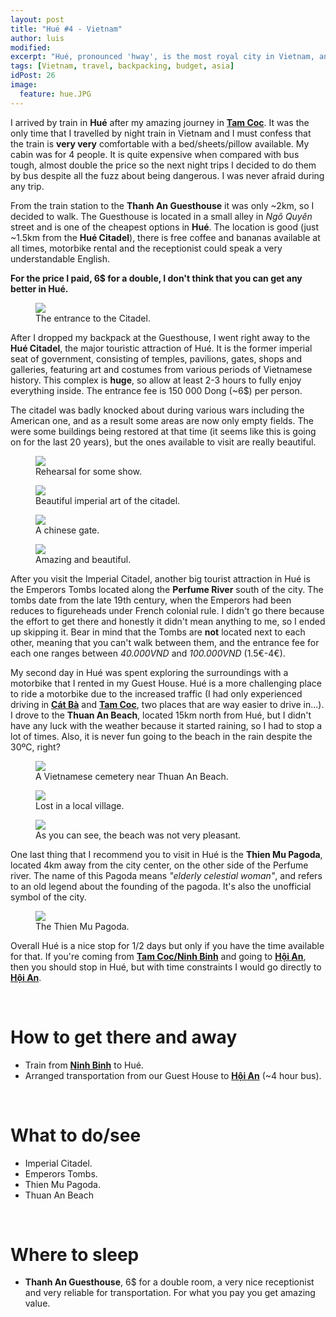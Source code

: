 ```yaml
---
layout: post
title: "Hué #4 - Vietnam"
author: luis
modified:
excerpt: "Hué, pronounced 'hway', is the most royal city in Vietnam, and used to be the capital of the country during the Nguyễn dynasty."
tags: [Vietnam, travel, backpacking, budget, asia]
idPost: 26
image:
  feature: hue.JPG
---
```


I arrived by train in <b>Hué</b> after my amazing journey in <b><a href="{{site.url}}/TamCoc" target="_blank">Tam Coc</a></b>. It was the only time that I travelled by night train in Vietnam and I must confess that the train is <b>very very</b> comfortable with a bed/sheets/pillow available. My cabin was for 4 people. It is quite expensive when compared with bus tough, almost double the price so the next night trips I decided to do them by bus despite all the fuzz about being dangerous. I was never afraid during any trip.

From the train station to the <b>Thanh An Guesthouse</b> it was only ~2km, so I decided to walk. The Guesthouse is located in a small alley in <i>Ngô Quyên</i> street and is one of the cheapest options in <b>Hué</b>. The location is good (just ~1.5km from the <b>Hué Citadel</b>), there is free coffee and bananas available at all times, motorbike rental and the receptionist could speak a very understandable English.

<b><highlight><middle>For the price I paid, 6$ for a double, I don't think that you can get any better in Hué.</middle></highlight></b>

<figure>
	<a href="../images/vietnam/hue/hue1.JPG"><img src="../images/vietnam/hue/hue1.JPG"></a>
	<figcaption>The entrance to the Citadel.</figcaption>
</figure>

After I dropped my backpack at the Guesthouse, I went right away to the <b>Hué Citadel</b>, the major touristic attraction of Hué. It is the former imperial seat of government, consisting of temples, pavilions, gates, shops and galleries, featuring art and costumes from various periods of Vietnamese history. This complex is <b>huge</b>, so allow at least 2-3 hours to fully enjoy everything inside. The entrance fee is 150 000 Dong (~6$) per person.

The citadel was badly knocked about during various wars including the American one, and as a result some areas are now only empty fields. The were some buildings being restored at that time (it seems like this is going on for the last 20 years), but the ones available to visit are really beautiful.

<figure>
	<a href="../images/vietnam/hue/hue2.JPG"><img src="../images/vietnam/hue/hue2.JPG"></a>
	<figcaption>Rehearsal for some show.</figcaption>
</figure>

<figure>
	<a href="../images/vietnam/hue/hue3.JPG"><img src="../images/vietnam/hue/hue3.JPG"></a>
	<figcaption>Beautiful imperial art of the citadel.</figcaption>
</figure>

<figure>
	<a href="../images/vietnam/hue/hue4.JPG"><img src="../images/vietnam/hue/hue4.JPG"></a>
	<figcaption>A chinese gate.</figcaption>
</figure>

<figure>
	<a href="../images/vietnam/hue/hue5.JPG"><img src="../images/vietnam/hue/hue5.JPG"></a>
	<figcaption>Amazing and beautiful.</figcaption>
</figure>

After you visit the Imperial Citadel, another big tourist attraction in Hué is the Emperors Tombs located along the <b>Perfume River</b> south of the city. The tombs date from the late 19th century, when the Emperors had been reduces to figureheads under French colonial rule. I didn't go there because the effort to get there and honestly it didn't mean anything to me, so I ended up skipping it. Bear in mind that the Tombs are <b>not</b> located next to each other, meaning that you can't walk between them, and the entrance fee for each one ranges between <i>40.000VND</i> and <i>100.000VND</i> (1.5€-4€).

My second day in Hué was spent exploring the surroundings with a motorbike that I rented in my Guest House. Hué is a more challenging place to ride a motorbike due to the increased traffic (I had only experienced driving in <b><a href="{{site.url}}/CatBa" target="_blank">Cát Bà</a></b> and <b><a href="{{site.url}}/TamCoc" target="_blank">Tam Coc</a></b>, two places that are way easier to drive in...). I drove to the <b>Thuan An Beach</b>, located 15km north from Hué, but I didn't have any luck with the weather because it started raining, so I had to stop a lot of times. Also, it is never fun going to the beach in the rain despite the 30ºC, right?

<figure>
	<a href="../images/vietnam/hue/hue6.JPG"><img src="../images/vietnam/hue/hue6.JPG"></a>
	<figcaption>A Vietnamese cemetery near Thuan An Beach.</figcaption>
</figure>

<figure>
	<a href="../images/vietnam/hue/hue7.JPG"><img src="../images/vietnam/hue/hue7.JPG"></a>
	<figcaption>Lost in a local village.</figcaption>
</figure>

<figure>
	<a href="../images/vietnam/hue/hue8.JPG"><img src="../images/vietnam/hue/hue8.JPG"></a>
	<figcaption>As you can see, the beach was not very pleasant.</figcaption>
</figure>

One last thing that I recommend you to visit in Hué is the <b>Thien Mu Pagoda</b>, located 4km away from the city center, on the other side of the Perfume river. The name of this Pagoda means <i>"elderly celestial woman"</i>, and refers to an old legend about the founding of the pagoda. It's also the unofficial symbol of the city.

<figure>
	<a href="../images/vietnam/hue/hue9.JPG"><img src="../images/vietnam/hue/hue9.JPG"></a>
	<figcaption>The Thien Mu Pagoda.</figcaption>
</figure>

Overall Hué is a nice stop for 1/2 days but only if you have the time available for that. If you're coming from <b><a href="{{site.url}}/TamCoc" target="_blank">Tam Coc/Ninh Binh</a></b> and going to <b><a href="{{site.url}}/HoiAn" target="_blank">Hội An</a></b>, then you should stop in Hué, but with time constraints I would go directly to <b><a href="{{site.url}}/HoiAn" target="_blank">Hội An</a></b>.

<br>
<h1>How to get there and away</h1>
<ul>
<li>Train from <b><a href="{{site.url}}/TamCoc" target="_blank">Ninh Binh</a></b> to Hué.</li>
<li>Arranged transportation from our Guest House to <b><a href="{{site.url}}/HoiAn" target="_blank">Hội An</a></b> (~4 hour bus).</li>
</ul>

<br>
<h1>What to do/see</h1>
<ul>
<li>Imperial Citadel.</li>
<li>Emperors Tombs.</li>
<li>Thien Mu Pagoda.</li>
<li>Thuan An Beach</li>
</ul>

<br>
<h1>Where to sleep</h1>
<ul>
<li><b>Thanh An Guesthouse</b>, 6$ for a double room, a very nice receptionist and very reliable for transportation. For what you pay you get amazing value.</li>
</ul>